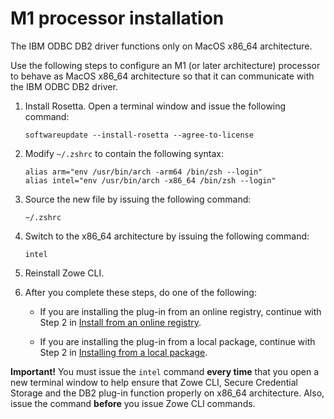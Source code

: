 # M1 processor installation

The IBM ODBC DB2 driver functions only on MacOS x86_64 architecture.

Use the following steps to configure an M1 (or later architecture) processor to behave as MacOS x86_64 architecture so that it can communicate with the IBM ODBC DB2 driver.

1. Install Rosetta. Open a terminal window and issue the following command:

    ```
    softwareupdate --install-rosetta --agree-to-license
    ```
2.  Modify `~/.zshrc` to contain the following syntax:
    
    ```
    alias arm="env /usr/bin/arch -arm64 /bin/zsh --login"
    alias intel="env /usr/bin/arch -x86_64 /bin/zsh --login"
    ```

3. Source the new file by issuing the following command:
    
    ```
    ~/.zshrc
    ```

4. Switch to the x86_64 architecture by issuing the following command:

    ```
    intel
    ```

5. Reinstall Zowe CLI.
6. After you complete these steps, do one of the following:

    - If you are installing the plug-in from an online registry, continue with Step 2 in [Install from an online registry](.//cli-db2plugin.md#installing-from-an-online-registry).

    - If you are installing the plug-in from a local package, continue with Step 2 in [Installing from a local package](../user-guide/cli-db2plugin.md#installing-from-a-local-package). 

**Important!** You must issue the `intel` command **every time** that you open a new terminal window to help ensure that Zowe CLI, Secure Credential Storage and the DB2 plug-in function properly on x86_64 architecture. Also, issue the command **before** you issue Zowe CLI commands.